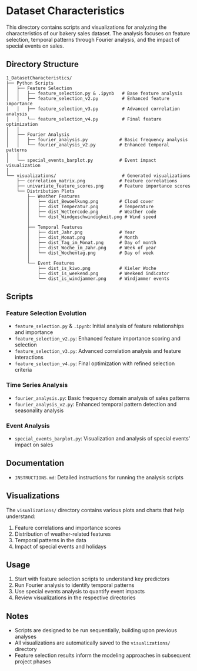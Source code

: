 # Dataset Characteristics

This directory contains scripts and visualizations for analyzing the characteristics of our bakery sales dataset. The analysis focuses on feature selection, temporal patterns through Fourier analysis, and the impact of special events on sales.

## Directory Structure

```
1_DatasetCharacteristics/
├── Python Scripts
│   ├── Feature Selection
│   │   ├── feature_selection.py & .ipynb   # Base feature analysis
│   │   ├── feature_selection_v2.py         # Enhanced feature importance
│   │   ├── feature_selection_v3.py         # Advanced correlation analysis
│   │   └── feature_selection_v4.py         # Final feature optimization
│   │
│   ├── Fourier Analysis
│   │   ├── fourier_analysis.py            # Basic frequency analysis
│   │   └── fourier_analysis_v2.py         # Enhanced temporal patterns
│   │
│   └── special_events_barplot.py          # Event impact visualization
│
└── visualizations/                         # Generated visualizations
    ├── correlation_matrix.png             # Feature correlations
    ├── univariate_feature_scores.png      # Feature importance scores
    └── Distribution Plots
        ├── Weather Features
        │   ├── dist_Bewoelkung.png        # Cloud cover
        │   ├── dist_Temperatur.png        # Temperature
        │   ├── dist_Wettercode.png        # Weather code
        │   └── dist_Windgeschwindigkeit.png # Wind speed
        │
        ├── Temporal Features
        │   ├── dist_Jahr.png              # Year
        │   ├── dist_Monat.png             # Month
        │   ├── dist_Tag_im_Monat.png      # Day of month
        │   ├── dist_Woche_im_Jahr.png     # Week of year
        │   └── dist_Wochentag.png         # Day of week
        │
        └── Event Features
            ├── dist_is_kiwo.png           # Kieler Woche
            ├── dist_is_weekend.png        # Weekend indicator
            └── dist_is_windjammer.png     # Windjammer events
```

## Scripts

### Feature Selection Evolution
- `feature_selection.py` & `.ipynb`: Initial analysis of feature relationships and importance
- `feature_selection_v2.py`: Enhanced feature importance scoring and selection
- `feature_selection_v3.py`: Advanced correlation analysis and feature interactions
- `feature_selection_v4.py`: Final optimization with refined selection criteria

### Time Series Analysis
- `fourier_analysis.py`: Basic frequency domain analysis of sales patterns
- `fourier_analysis_v2.py`: Enhanced temporal pattern detection and seasonality analysis

### Event Analysis
- `special_events_barplot.py`: Visualization and analysis of special events' impact on sales

## Documentation
- `INSTRUCTIONS.md`: Detailed instructions for running the analysis scripts

## Visualizations

The `visualizations/` directory contains various plots and charts that help understand:
1. Feature correlations and importance scores
2. Distribution of weather-related features
3. Temporal patterns in the data
4. Impact of special events and holidays

## Usage

1. Start with feature selection scripts to understand key predictors
2. Run Fourier analysis to identify temporal patterns
3. Use special events analysis to quantify event impacts
4. Review visualizations in the respective directories

## Notes

- Scripts are designed to be run sequentially, building upon previous analyses
- All visualizations are automatically saved to the `visualizations/` directory
- Feature selection results inform the modeling approaches in subsequent project phases
